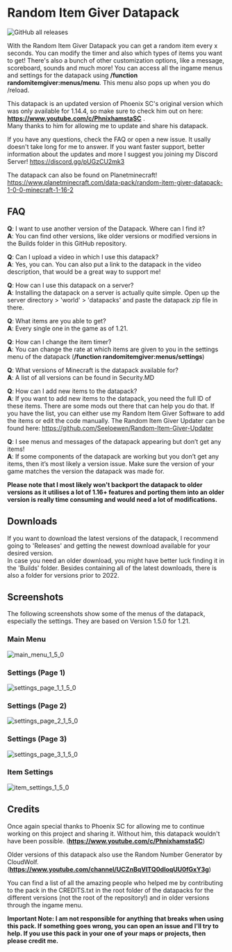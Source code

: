 # Random Item Giver Datapack

![GitHub all releases](https://img.shields.io/github/downloads/Seeloewen/Random-Item-Giver-Datapack/total?style=for-the-badge)

With the Random Item Giver Datapack you can get a random item every x seconds. You can modify the timer and also which types of items you want to get! There's also a bunch of other customization options, like a message, scoreboard, sounds and much more!
You can access all the ingame menus and settings for the datapack using **/function randomitemgiver:menus/menu**. This menu also pops up when you do /reload.

This datapack is an updated version of Phoenix SC's original version which was only available for 1.14.4, so make sure to check him out on here: **https://www.youtube.com/c/PhnixhamstaSC** .\
Many thanks to him for allowing me to update and share his datapack.

If you have any questions, check the FAQ or open a new issue. It usally doesn't take long for me to answer.
If you want faster support, better information about the updates and more I suggest you joining my Discord Server!
https://discord.gg/pUGzCU2mk3

The datapack can also be found on Planetminecraft!\
https://www.planetminecraft.com/data-pack/random-item-giver-datapack-1-0-0-minecraft-1-16-2

## FAQ

**Q**: I want to use another version of the Datapack. Where can I find it?\
**A**: You can find other versions, like older versions or modified versions in the Builds folder in this GitHub repository.

**Q**: Can I upload a video in which I use this datapack?\
**A**: Yes, you can. You can also put a link to the datapack in the video description, that would be a great way to support me!

**Q**: How can I use this datapack on a server?\
**A**: Installing the datapack on a server is actually quite simple. Open up the server directory > 'world' > 'datapacks' and paste the datapack zip file in there.

**Q**: What items are you able to get?\
**A**: Every single one in the game as of 1.21.

**Q**: How can I change the item timer?\
**A**: You can change the rate at which items are given to you in the settings menu of the datapack (**/function randomitemgiver:menus/settings**)

**Q**: What versions of Minecraft is the datapack available for?\
**A**: A list of all versions can be found in Security.MD

**Q**: How can I add new items to the datapack?\
**A**: If you want to add new items to the datapack, you need the full ID of these items. There are some mods out there that can help you do that. If you have the list, you can either use my Random Item Giver Software to add the items or edit the code manually. The Random Item Giver Updater can be found here: https://github.com/Seeloewen/Random-Item-Giver-Updater

**Q**: I see menus and messages of the datapack appearing but don’t get any items!\
**A**: If some components of the datapack are working but you don’t get any items, then it’s most likely a version issue. Make sure the version of your game matches the version the datapack was made for.

**Please note that I most likely won't backport the datapack to older versions as it utilises a lot of 1.16+ features and porting them into an older version is really time consuming and would need a lot of modifications.**

## Downloads

If you want to download the latest versions of the datapack, I recommend going to 'Releases' and getting the newest download available for your desired version.\
In case you need an older download, you might have better luck finding it in the 'Builds' folder. Besides containing all of the latest downloads, there is also a folder for versions prior to 2022.

## Screenshots

The following screenshots show some of the menus of the datapack, especially the settings. They are based on Version 1.5.0 for 1.21.

### Main Menu
![main_menu_1_5_0](https://github.com/Seeloewen/Random-Item-Giver-Datapack/assets/74246933/fbb5c7cc-c06f-4a5b-85e0-8203cc529b13)

### Settings (Page 1)
![settings_page_1_1_5_0](https://github.com/Seeloewen/Random-Item-Giver-Datapack/assets/74246933/57a4d9e0-4bda-4497-b0b1-1db9c86fee61)

### Settings (Page 2)
![settings_page_2_1_5_0](https://github.com/Seeloewen/Random-Item-Giver-Datapack/assets/74246933/82ad2e09-e21d-43fa-9191-240d0f0587e8)

### Settings (Page 3)
![settings_page_3_1_5_0](https://github.com/Seeloewen/Random-Item-Giver-Datapack/assets/74246933/7a5cdd07-63ad-4e40-8fd2-16fae794b145)

### Item Settings
![item_settings_1_5_0](https://github.com/Seeloewen/Random-Item-Giver-Datapack/assets/74246933/1d183000-d52b-46b8-b4c4-be6f43cc688d)

## Credits
Once again special thanks to Phoenix SC for allowing me to continue working on this project and sharing it. Without him, this datapack wouldn't have been possible. (**https://www.youtube.com/c/PhnixhamstaSC**)

Older versions of this datapack also use the Random Number Generator by CloudWolf. (**https://www.youtube.com/channel/UCZnBqVITQ0dloqUU0fGxY3g**)

You can find a list of all the amazing people who helped me by contributing to the pack in the CREDITS.txt in the root folder of the datapacks for the different versions (not the root of the repository!) and in older versions through the ingame menu.

**Important Note: I am not responsible for anything that breaks when using this pack. If something goes wrong, you can open an issue and I'll try to help. If you use this pack in your one of your maps or projects, then please credit me.**
